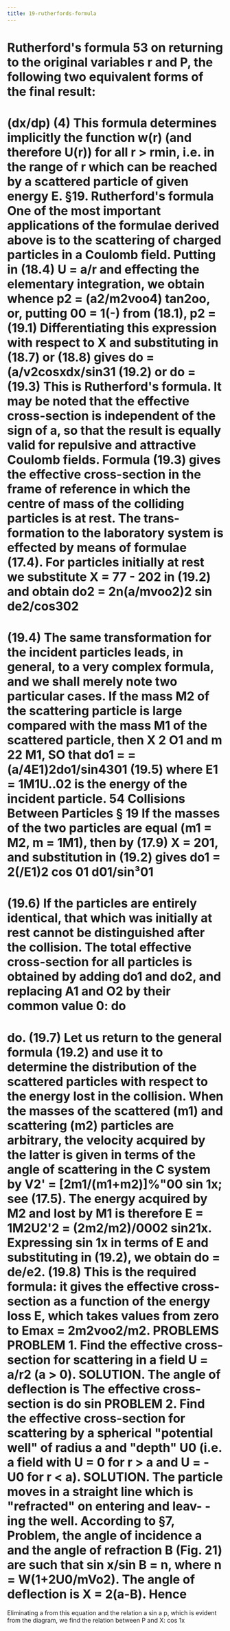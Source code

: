 ```yaml
---
title: 19-rutherfords-formula
---
```

Rutherford's formula
53
on returning to the original variables r and P, the following two equivalent forms of the final
result:
=====
(dx/dp)
(4)
This formula determines implicitly the function w(r) (and therefore U(r)) for all r > rmin,
i.e. in the range of r which can be reached by a scattered particle of given energy E.
§19. Rutherford's formula
One of the most important applications of the formulae derived above is
to the scattering of charged particles in a Coulomb field. Putting in (18.4)
U = a/r and effecting the elementary integration, we obtain
whence p2 = (a2/m2voo4) tan2oo, or, putting 00 = 1(-) from (18.1),
p2 =
(19.1)
Differentiating this expression with respect to X and substituting in (18.7)
or (18.8) gives
do = (a/v2cosxdx/sin31
(19.2)
or
do =
(19.3)
This is Rutherford's formula. It may be noted that the effective cross-section
is independent of the sign of a, so that the result is equally valid for repulsive
and attractive Coulomb fields.
Formula (19.3) gives the effective cross-section in the frame of reference
in which the centre of mass of the colliding particles is at rest. The trans-
formation to the laboratory system is effected by means of formulae (17.4).
For particles initially at rest we substitute X = 77 - 202 in (19.2) and obtain
do2 = 2n(a/mvoo2)2 sin de2/cos302
=
(19.4)
The same transformation for the incident particles leads, in general, to a very
complex formula, and we shall merely note two particular cases.
If the mass M2 of the scattering particle is large compared with the mass
M1 of the scattered particle, then X 2 O1 and m 22 M1, SO that
do1 = = (a/4E1)2do1/sin4301
(19.5)
where E1 = 1M1U..02 is the energy of the incident particle.
54
Collisions Between Particles
§ 19
If the masses of the two particles are equal (m1 = M2, m = 1M1), then by
(17.9) X = 201, and substitution in (19.2) gives
do1 = 2(/E1)2 cos 01 d01/sin³01
=
(19.6)
If the particles are entirely identical, that which was initially at rest cannot
be distinguished after the collision. The total effective cross-section for all
particles is obtained by adding do1 and do2, and replacing A1 and O2 by their
common value 0:
do
=
do.
(19.7)
Let us return to the general formula (19.2) and use it to determine the
distribution of the scattered particles with respect to the energy lost in the
collision. When the masses of the scattered (m1) and scattering (m2) particles
are arbitrary, the velocity acquired by the latter is given in terms of the angle
of scattering in the C system by V2' = [2m1/(m1+m2)]%"00 sin 1x; see (17.5).
The energy acquired by M2 and lost by M1 is therefore E = 1M2U2'2
= (2m2/m2)/0002 sin21x. Expressing sin 1x in terms of E and substituting
in (19.2), we obtain
do = de/e2.
(19.8)
This is the required formula: it gives the effective cross-section as a function
of the energy loss E, which takes values from zero to Emax = 2m2voo2/m2.
PROBLEMS
PROBLEM 1. Find the effective cross-section for scattering in a field U = a/r2 (a > 0).
SOLUTION. The angle of deflection is
The effective cross-section is
do
sin
PROBLEM 2. Find the effective cross-section for scattering by a spherical "potential well"
of radius a and "depth" U0 (i.e. a field with U = 0 for r > a and U = - U0 for r < a).
SOLUTION. The particle moves in a straight line which is "refracted" on entering and leav- -
ing the well. According to §7, Problem, the angle of incidence a and the angle of refraction
B (Fig. 21) are such that sin x/sin B = n, where n = W(1+2U0/mVo2). The angle of deflection
is X = 2(a-B). Hence
=
Eliminating a from this equation and the relation a sin a p, which is evident from the
diagram, we find the relation between P and X:
cos
1x
